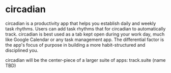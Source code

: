 # circadian
circadian is a productivity app that helps you establish daily and weekly task rhythms. Users can add task rhythms that for circadian to automatically track. circadian is best used as a tab kept open during your work day, much like Google Calendar or any task management app. The differential factor is the app's focus of purpose in building a more habit-structured and disciplined you.

circadian will be the center-piece of a larger suite of apps: track.suite (name TBD)
